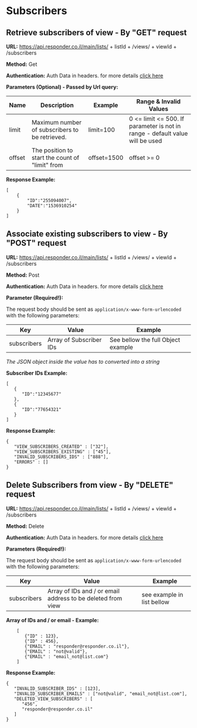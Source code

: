 # Subscribers

## Retrieve subscribers of view - By "GET" request

**URL:** https://api.responder.co.il/main/lists/ + listId + /views/ + viewId + /subscribers

**Method:** Get

**Authentication:** Auth Data in headers. for more details [click here](https://github.com/responder/restapi/tree/master/Authentication/ )

**Parameters (Optional) - Passed by Url query:**
  
  | Name     | Description | Example     | Range & Invalid Values |
  | ---------|-------------|-------------|------------------------|
  | limit | Maximum number of subscribers to be retrieved. | limit=100 | 0 <= limit <= 500. If parameter is not in range - default value will be used | 
  | offset  | The position to start the count of "limit" from | offset=1500 | offset >= 0

**Response Example:**

    [
        {
            "ID":"255094007",
            "DATE":"1536910254"
        }
    ]

## Associate existing subscribers to view - By "POST" request

**URL:** https://api.responder.co.il/main/lists/ + listId + /views/ + viewId + /subscribers

**Method:** Post

**Authentication:** Auth Data in headers. for more details [click here](https://github.com/responder/restapi/tree/master/Authentication/ )

**Parameter (Required!):**

The request body should be sent as `application/x-www-form-urlencoded` with the following parameters:
  
  | Key     | Value | Example |
  | ---------|-------------|---------|
  | subscribers | Array of Subscriber IDs | See bellow the full Object example |

*The JSON object inside the value has to converted into a string*

**Subscriber IDs Example:**
        
    [
       {
          "ID":"12345677"
       },
       {
          "ID":"77654321"
       }
    ]

**Response Example:**

    {
       "VIEW_SUBSCRIBERS_CREATED" : ["32"],
       "VIEW_SUBSCRIBERS_EXISTING" : ["45"],
       "INVALID_SUBSCRIBERS_IDS" : ["888"],
       "ERRORS" : []
    }
    
## Delete Subscribers from view - By "DELETE" request

**URL:** https://api.responder.co.il/main/lists/ + listId + /views/ + viewId + /subscribers

**Method:** Delete

**Authentication:** Auth Data in headers. for more details [click here](https://github.com/responder/restapi/tree/master/Authentication/ )

**Parameters (Required!):**

The request body should be sent as `application/x-www-form-urlencoded` with the following parameters:

  | Key     | Value | Example     |
  | ---------|-------------|-------------|
  | subscribers  | Array of IDs and / or email address to be deleted from view | see example in list bellow |
  
**Array of IDs and / or email - Example:**
        
        [
           {"ID" : 123},
           {"ID" : 456},
           {"EMAIL" : "responder@responder.co.il"},
           {"EMAIL" : "not@valid"},
           {"EMAIL" : "email_not@list.com"}
        ]

**Response Example:**

    {
       "INVALID_SUBSCRIBER_IDS" : [123],
       "INVALID_SUBSCRIBER_EMAILS" : ["not@valid", "email_not@list.com"],
       "DELETED_VIEW_SUBSCRIBERS" : [
          "456",
          "responder@responder.co.il"
       ]
    }

